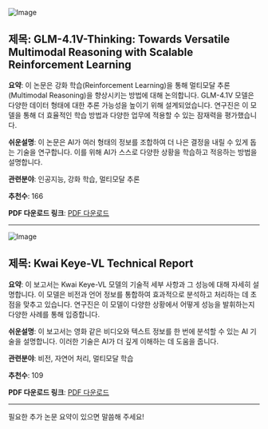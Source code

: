 ![Image](https://cdn-thumbnails.huggingface.co/social-thumbnails/papers/2507.01006.png)
## 제목: GLM-4.1V-Thinking: Towards Versatile Multimodal Reasoning with Scalable Reinforcement Learning
**요약**:
이 논문은 강화 학습(Reinforcement Learning)을 통해 멀티모달 추론(Multimodal Reasoning)을 향상시키는 방법에 대해 논의합니다. GLM-4.1V 모델은 다양한 데이터 형태에 대한 추론 가능성을 높이기 위해 설계되었습니다. 연구진은 이 모델을 통해 더 효율적인 학습 방법과 다양한 업무에 적용할 수 있는 잠재력을 평가했습니다.

**쉬운설명**:
이 논문은 AI가 여러 형태의 정보를 조합하여 더 나은 결정을 내릴 수 있게 돕는 기술을 연구합니다. 이를 위해 AI가 스스로 다양한 상황을 학습하고 적응하는 방법을 설명합니다.

**관련분야**:
인공지능, 강화 학습, 멀티모달 추론

**추천수**:
166

**PDF 다운로드 링크**: [PDF 다운로드](https://huggingface.co/papers/2507.01006)

---

![Image](https://cdn-thumbnails.huggingface.co/social-thumbnails/papers/2507.01949.png)
## 제목: Kwai Keye-VL Technical Report
**요약**:
이 보고서는 Kwai Keye-VL 모델의 기술적 세부 사항과 그 성능에 대해 자세히 설명합니다. 이 모델은 비전과 언어 정보를 통합하여 효과적으로 분석하고 처리하는 데 초점을 맞추고 있습니다. 연구진은 이 모델이 다양한 상황에서 어떻게 성능을 발휘하는지 다양한 사례를 통해 입증합니다.

**쉬운설명**:
이 보고서는 영화 같은 비디오와 텍스트 정보를 한 번에 분석할 수 있는 AI 기술을 설명합니다. 이러한 기술은 AI가 더 깊게 이해하는 데 도움을 줍니다.

**관련분야**:
비전, 자연어 처리, 멀티모달 학습

**추천수**:
109

**PDF 다운로드 링크**: [PDF 다운로드](https://huggingface.co/papers/2507.01949)

---

필요한 추가 논문 요약이 있으면 말씀해 주세요!